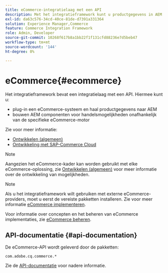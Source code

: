 ```yaml
---
title: eCommerce-integratielaag met een API
description: Met het integratieframework kunt u productgegevens in AEM opnemen en AEM componenten voor commerciële mogelijkheden maken.
exl-id: da63c576-34cd-40ce-81de-d7391a331364
solution: Experience Manager,Commerce
feature: Commerce Integration Framework
role: Admin, Developer
source-git-commit: 10268f617b8a1bb22f1f131cfd88236e7d5beb47
workflow-type: tm+mt
source-wordcount: '144'
ht-degree: 0%

---
```


# eCommerce{#ecommerce}

Het integratieframework bevat een integratielaag met een API. Hiermee kunt u:

* plug-in een eCommerce-systeem en haal productgegevens naar AEM
* bouwen AEM componenten voor handelsmogelijkheden onafhankelijk van de specifieke eCommerce-motor

Zie voor meer informatie:

* [Ontwikkelen (algemeen)](/help/commerce/cif-classic/developing/generic.md)
* [Ontwikkeling met SAP-Commerce Cloud](/help/commerce/cif-classic/developing/sap-commerce-cloud.md)

>[!NOTE]
>
>Aangezien het eCommerce-kader kan worden gebruikt met elke eCommerce-oplossing, zie [Ontwikkelen (algemeen)](/help/commerce/cif-classic/developing/generic.md) voor meer informatie over de ontwikkeling van mogelijkheden.

>[!NOTE]
>
>Als u het integratieframework wilt gebruiken met externe eCommerce-providers, moet u eerst de vereiste pakketten installeren. Zie voor meer informatie [eCommerce implementeren](/help/commerce/cif-classic/deploying/ecommerce.md).
>
>Voor informatie over concepten en het beheren van eCommerce implementaties, zie [eCommerce beheren](/help/commerce/cif-classic/administering/ecommerce.md).

## API-documentatie {#api-documentation}

De eCommerce-API wordt geleverd door de pakketten:

`com.adobe.cq.commerce.*`

Zie de [API-documentatie](https://helpx.adobe.com/experience-manager/6-5/sites/developing/using/reference-materials/javadoc/index.html) voor nadere informatie.
